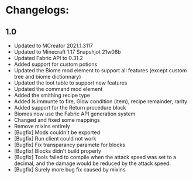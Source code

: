 # Changelogs:

## 1.0
* Updated to MCreator 2021.1.3117
* Updated to Minecraft 1.17 Snapshjot 21w08b
* Updated Fabric API to 0.31.2
* Added support for custom potions
* Updated the Biome mod element to support all features (except custom tree and biome dictionnary)
* Updated the loot table to support new features
* Updated the command mod element
* Added the smithing recipe type
* Added Is immunte to fire, Glow condition (item), recipe remainder, rarity
* Added support for the Return procedure block
* Biomes now use the Fabric API generation system
* Changed and fixed some mappings
* Remove mixins entirely
* [Bugfix] Mods couldn't be exported
* [Bugfix] Run client could not work
* [Bugfix] Fix transparancy paramete for blocks
* [Bugfix] Blocks didn't build properly
* [Bugfix] Tools failed to compile when the attack speed was set to a decimal, and the damage would be reduced by the attack speed.
* [Bugfix] Surely more bug fix caused by mixins